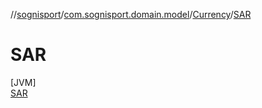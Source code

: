 //[sognisport](../../../../index.md)/[com.sognisport.domain.model](../../index.md)/[Currency](../index.md)/[SAR](index.md)

# SAR

[JVM]\
[SAR](index.md)
